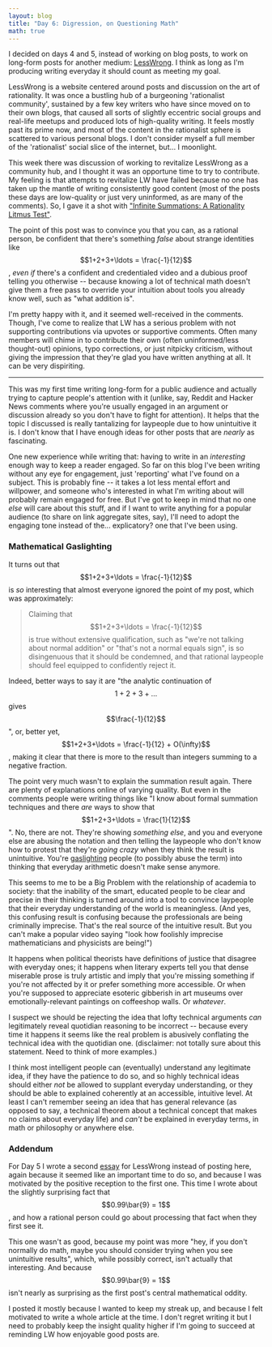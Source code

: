 ```yaml
---
layout: blog
title: "Day 6: Digression, on Questioning Math"
math: true
---
```


I decided on days 4 and 5, instead of working on blog posts, to work on long-form posts for another medium: [LessWrong](https://www.lesswrong.com). I think as long as I'm producing writing everyday it should count as meeting my goal.

LessWrong is a website centered around posts and discussion on the art of rationality. It was once a bustling hub of a burgeoning 'rationalist community', sustained by a few key writers who have since moved on to their own blogs, that caused all sorts of slightly eccentric social groups and real-life meetups and produced lots of high-quality writing. It feels mostly past its prime now, and most of the content in the rationalist sphere is scattered to various personal blogs. I don't consider myself a full member of the 'rationalist' social slice of the internet, but... I moonlight.

This week there was discussion of working to revitalize LessWrong as a community hub, and I thought it was an opportune time to try to contribute. My feeling is that attempts to revitalize LW have failed because no one has taken up the mantle of writing consistently good content (most of the posts these days are low-quality or just very uninformed, as are many of the comments). So, I gave it a shot with ["Infinite Summations: A Rationality Litmus Test"](http://lesswrong.com/r/discussion/lw/oht/infinite_summations_a_rationality_litmus_test/). 

The point of this post was to convince you that you can, as a rational person, be confident that there's something *false* about strange identities like $$1+2+3+\ldots = \frac{-1}{12}$$, *even if* there's a confident and credentialed video and a dubious proof telling you otherwise -- because knowing a lot of technical math doesn't give them a free pass to override your intuition about tools you already know well, such as "what addition is".

<!--more-->

I'm pretty happy with it, and it seemed well-received in the comments. Though, I've come to realize that LW has a serious problem with not supporting contributions via upvotes or supportive comments. Often many members will chime in to contribute their own (often uninformed/less thought-out) opinions, typo corrections, or just nitpicky criticism, without giving the impression that they're glad you have written anything at all. It can be very dispiriting.

-------------

This was my first time writing long-form for a public audience and actually trying to capture people's attention with it (unlike, say, Reddit and Hacker News comments where you're usually engaged in an argument or discussion already so you don't have to fight for attention). It helps that the topic I discussed is really tantalizing for laypeople due to how unintuitive it is. I don't know that I have enough ideas for other posts that are *nearly* as fascinating.

One new experience while writing that: having to write in an *interesting* enough way to keep a reader engaged. So far on this blog I've been writing without any eye for engagement, just 'reporting' what I've found on a subject. This is probably fine -- it takes a lot less mental effort and willpower, and someone who's interested in what I'm writing about will probably remain engaged for free. But I've got to keep in mind that no one *else* will care about this stuff, and if I want to write anything for a popular audience (to share on link aggregate sites, say), I'll need to adopt the engaging tone instead of the... explicatory? one that I've been using.


### Mathematical Gaslighting

It turns out that $$1+2+3+\ldots = \frac{-1}{12}$$ is *so* interesting that almost everyone ignored the point of my post, which was approximately:

> Claiming that $$1+2+3+\ldots = \frac{-1}{12}$$ is true without extensive qualification, such as "we're not talking about normal addition" or "that's not a normal equals sign", is so disingenuous that it should be condemned, and that rational laypeople should feel equipped to confidently reject it.

Indeed, better ways to say it are "the analytic continuation of $$1+2+3+\ldots$$ gives $$\frac{-1}{12}$$", or, better yet, $$1+2+3+\ldots = \frac{-1}{12} + O(\infty)$$, making it clear that there is more to the result than integers summing to a negative fraction.

The point very much wasn't to explain the summation result again. There are plenty of explanations online of varying quality. But even in the comments people were writing things like "I know about formal summation techniques and there *are* ways to show that $$1+2+3+\ldots = \frac{1}{12}$$". No, there are not. They're showing *something else*, and you and everyone else are abusing the notation and then telling the laypeople who don't know how to protest that they're *going crazy* when they think the result is unintuitive. You're [gaslighting](https://en.wikipedia.org/wiki/Gaslighting) people (to possibly abuse the term) into thinking that everyday arithmetic doesn't make sense anymore. 

This seems to me to be a Big Problem with the relationship of academia to society: that the inability of the smart, educated people to be clear and precise in their thinking is turned around into a tool to convince laypeople that their everyday understanding of the world is meaningless. (And yes, this confusing result is confusing because the professionals are being criminally imprecise. That's the real source of the intuitive result. But you can't make a popular video saying "look how foolishly imprecise mathematicians and physicists are being!")

It happens when political theorists have definitions of justice that disagree with everyday ones; it happens when literary experts tell you that dense miserable prose is truly artistic and imply that you're missing something if you're not affected by it or prefer something more accessible. Or when you're supposed to appreciate esoteric gibberish in art museums over emotionally-relevant paintings on coffeeshop walls. Or *whatever*.

I suspect we should be rejecting the idea that lofty technical arguments *can* legitimately reveal quotidian reasoning to be incorrect -- because every time it happens it seems like the real problem is abusively conflating the technical idea with the quotidian one. (disclaimer: not totally sure about this statement. Need to think of more examples.)

I think most intelligent people can (eventually) understand any legitimate idea, if they have the patience to do so, and so highly technical ideas should either *not* be allowed to supplant everyday understanding, or they should be able to explained coherently at an accessible, intuitive level. At least I can't remember seeing an idea that has general relevance (as opposed to say, a technical theorem about a technical concept that makes no claims about everyday life) and *can't* be explained in everyday terms, in math or philosophy or anywhere else.

### Addendum

For Day 5 I wrote a second [essay](http://lesswrong.com/r/discussion/lw/oi0/09991_another_rationality_litmus_test/) for LessWrong instead of posting here, again because it seemed like an important time to do so, and because I was motivated by the positive reception to the first one. This time I wrote about the slightly surprising fact that $$0.99\bar{9} = 1$$, and how a rational person could go about processing that fact when they first see it.

This one wasn't as good, because my point was more "hey, if you don't normally do math, maybe you should consider trying when you see unintuitive results", which, while possibly correct, isn't actually that interesting. And because $$0.99\bar{9} = 1$$ isn't nearly as surprising as the first post's central mathematical oddity.

I posted it mostly because I wanted to keep my streak up, and because I felt motivated to write a whole article at the time. I don't regret writing it but I need to probably keep the insight quality higher if I'm going to succeed at reminding LW how enjoyable good posts are.